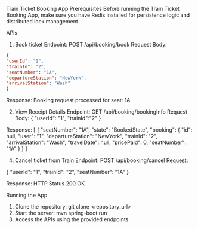 Train Ticket Booking App
Prerequisites
Before running the Train Ticket Booking App, make sure you have Redis installed for persistence logic and distributed lock management.

APIs
1. Book ticket
  Endpoint: POST /api/booking/book
  Request Body:
  ```json
{
  "userId": "1",
  "trainId": "2",
  "seatNumber": "1A",
  "departureStation": "NewYork",
  "arrivalStation": "Wash"
}
```
Response:
Booking request processed for seat: 1A

2. View Receipt Details
Endpoint: GET /api/booking/bookingInfo
Request Body:
{
    "userId": "1",
    "trainId":"2"
}

Response:
[
    {
        "seatNumber": "1A",
        "state": "BookedState",
        "booking": {
            "id": null,
            "user": "1",
            "departureStation": "NewYork",
            "trainId": "2",
            "arrivalStation": "Wash",
            "travelDate": null,
            "pricePaid": 0,
            "seatNumber": "1A"
        }
    }
]

4. Cancel ticket from Train
Endpoint: POST /api/booking/cancel
Request:

{
    "userId": "1",
    "trainId": "2",
    "seatNumber": "1A"
}

Response: HTTP Status 200 OK

Running the App
1. Clone the repository: git clone <repository_url>
2. Start the server: mvn spring-boot:run
3. Access the APIs using the provided endpoints.
